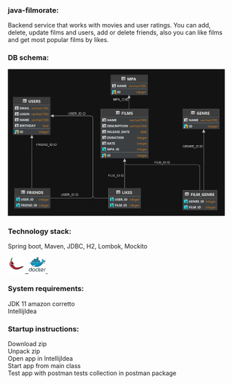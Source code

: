 ### java-filmorate:
Backend service that works with movies and user ratings. You can add, delete, update films and users,
add or delete friends, also you can like films and get most popular films by likes.

### DB schema:
![Schema DB](src/main/resources/schema.png)

### Technology stack:
Spring boot, Maven, JDBC, H2, Lombok, Mockito

<a href="https://projectlombok.org/">
  <img src="src/main/resources/Lombok.png" title="Docker" alt="Docker" width="40" height="40"/>&nbsp;
</a>

<a href="https://www.docker.com/">
  <img src="https://github.com/devicons/devicon/blob/master/icons/docker/docker-original-wordmark.svg" title="Docker" alt="Docker" width="40" height="40"/>&nbsp;
</a>

### System requirements:
JDK 11 amazon corretto  
IntellijIdea

### Startup instructions:
Download zip  
Unpack zip  
Open app in IntellijIdea  
Start app from main class  
Test app with postman tests collection in postman package  
